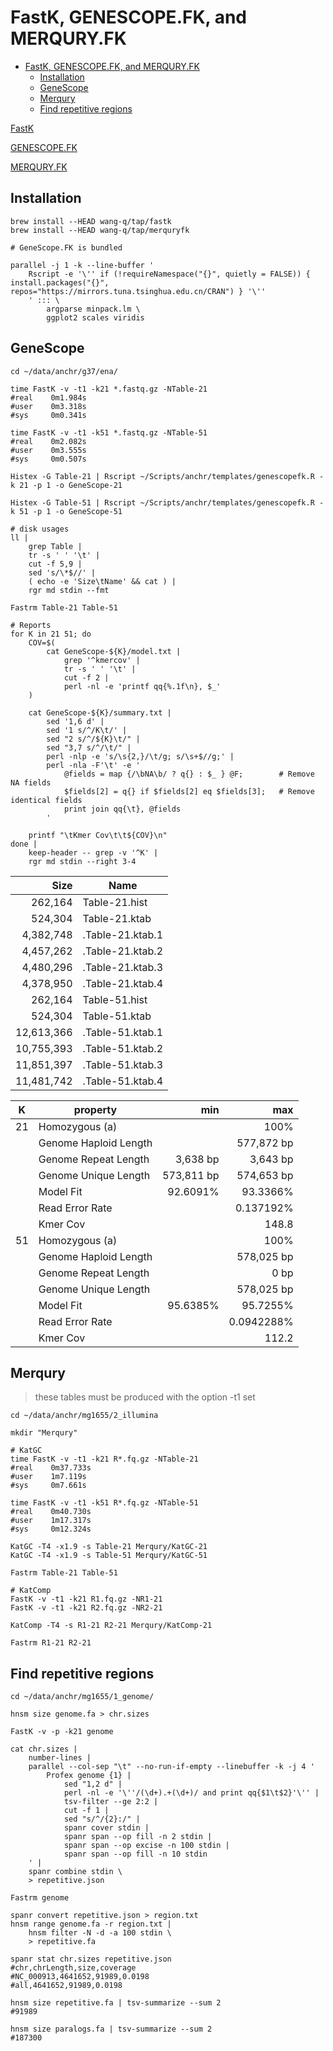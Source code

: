 # FastK, GENESCOPE.FK, and MERQURY.FK

<!-- TOC -->
* [FastK, GENESCOPE.FK, and MERQURY.FK](#fastk-genescopefk-and-merquryfk)
  * [Installation](#installation)
  * [GeneScope](#genescope)
  * [Merqury](#merqury)
  * [Find repetitive regions](#find-repetitive-regions)
<!-- TOC -->

[FastK](https://github.com/thegenemyers/FASTK)

[GENESCOPE.FK](https://github.com/thegenemyers/GENESCOPE.FK)

[MERQURY.FK](https://github.com/thegenemyers/MERQURY.FK)

## Installation

```shell
brew install --HEAD wang-q/tap/fastk
brew install --HEAD wang-q/tap/merquryfk

# GeneScope.FK is bundled

parallel -j 1 -k --line-buffer '
    Rscript -e '\'' if (!requireNamespace("{}", quietly = FALSE)) { install.packages("{}", repos="https://mirrors.tuna.tsinghua.edu.cn/CRAN") } '\''
    ' ::: \
        argparse minpack.lm \
        ggplot2 scales viridis

```

## GeneScope

```shell
cd ~/data/anchr/g37/ena/

time FastK -v -t1 -k21 *.fastq.gz -NTable-21
#real    0m1.984s
#user    0m3.318s
#sys     0m0.341s

time FastK -v -t1 -k51 *.fastq.gz -NTable-51
#real    0m2.082s
#user    0m3.555s
#sys     0m0.507s

Histex -G Table-21 | Rscript ~/Scripts/anchr/templates/genescopefk.R -k 21 -p 1 -o GeneScope-21

Histex -G Table-51 | Rscript ~/Scripts/anchr/templates/genescopefk.R -k 51 -p 1 -o GeneScope-51

# disk usages
ll |
    grep Table |
    tr -s ' ' '\t' |
    cut -f 5,9 |
    sed 's/\*$//' |
    ( echo -e 'Size\tName' && cat ) |
    rgr md stdin --fmt

Fastrm Table-21 Table-51

# Reports
for K in 21 51; do
    COV=$(
        cat GeneScope-${K}/model.txt |
            grep '^kmercov' |
            tr -s ' ' '\t' |
            cut -f 2 |
            perl -nl -e 'printf qq{%.1f\n}, $_'
    )

    cat GeneScope-${K}/summary.txt |
        sed '1,6 d' |
        sed '1 s/^/K\t/' |
        sed "2 s/^/${K}\t/" |
        sed "3,7 s/^/\t/" |
        perl -nlp -e 's/\s{2,}/\t/g; s/\s+$//g;' |
        perl -nla -F'\t' -e '
            @fields = map {/\bNA\b/ ? q{} : $_ } @F;        # Remove NA fields
            $fields[2] = q{} if $fields[2] eq $fields[3];   # Remove identical fields
            print join qq{\t}, @fields
        '

    printf "\tKmer Cov\t\t${COV}\n"
done |
    keep-header -- grep -v '^K' |
    rgr md stdin --right 3-4

```

|       Size | Name             |
|-----------:|------------------|
|    262,164 | Table-21.hist    |
|    524,304 | Table-21.ktab    |
|  4,382,748 | .Table-21.ktab.1 |
|  4,457,262 | .Table-21.ktab.2 |
|  4,480,296 | .Table-21.ktab.3 |
|  4,378,950 | .Table-21.ktab.4 |
|    262,164 | Table-51.hist    |
|    524,304 | Table-51.ktab    |
| 12,613,366 | .Table-51.ktab.1 |
| 10,755,393 | .Table-51.ktab.2 |
| 11,851,397 | .Table-51.ktab.3 |
| 11,481,742 | .Table-51.ktab.4 |

| K  | property              |        min |        max |
|----|-----------------------|-----------:|-----------:|
| 21 | Homozygous (a)        |            |       100% |
|    | Genome Haploid Length |            | 577,872 bp |
|    | Genome Repeat Length  |   3,638 bp |   3,643 bp |
|    | Genome Unique Length  | 573,811 bp | 574,653 bp |
|    | Model Fit             |   92.6091% |   93.3366% |
|    | Read Error Rate       |            |  0.137192% |
|    | Kmer Cov              |            |      148.8 |
| 51 | Homozygous (a)        |            |       100% |
|    | Genome Haploid Length |            | 578,025 bp |
|    | Genome Repeat Length  |            |       0 bp |
|    | Genome Unique Length  |            | 578,025 bp |
|    | Model Fit             |   95.6385% |   95.7255% |
|    | Read Error Rate       |            | 0.0942288% |
|    | Kmer Cov              |            |      112.2 |

## Merqury

> these tables must be produced with the option -t1 set

```shell
cd ~/data/anchr/mg1655/2_illumina

mkdir "Merqury"

# KatGC
time FastK -v -t1 -k21 R*.fq.gz -NTable-21
#real    0m37.733s
#user    1m7.119s
#sys     0m7.661s

time FastK -v -t1 -k51 R*.fq.gz -NTable-51
#real    0m40.730s
#user    1m17.317s
#sys     0m12.324s

KatGC -T4 -x1.9 -s Table-21 Merqury/KatGC-21
KatGC -T4 -x1.9 -s Table-51 Merqury/KatGC-51

Fastrm Table-21 Table-51

# KatComp
FastK -v -t1 -k21 R1.fq.gz -NR1-21
FastK -v -t1 -k21 R2.fq.gz -NR2-21

KatComp -T4 -s R1-21 R2-21 Merqury/KatComp-21

Fastrm R1-21 R2-21

```

## Find repetitive regions

```shell
cd ~/data/anchr/mg1655/1_genome/

hnsm size genome.fa > chr.sizes

FastK -v -p -k21 genome

cat chr.sizes |
    number-lines |
    parallel --col-sep "\t" --no-run-if-empty --linebuffer -k -j 4 '
        Profex genome {1} |
            sed "1,2 d" |
            perl -nl -e '\''/(\d+).+(\d+)/ and print qq{$1\t$2}'\'' |
            tsv-filter --ge 2:2 |
            cut -f 1 |
            sed "s/^/{2}:/" |
            spanr cover stdin |
            spanr span --op fill -n 2 stdin |
            spanr span --op excise -n 100 stdin |
            spanr span --op fill -n 10 stdin
    ' |
    spanr combine stdin \
    > repetitive.json

Fastrm genome

spanr convert repetitive.json > region.txt
hnsm range genome.fa -r region.txt |
    hnsm filter -N -d -a 100 stdin \
    > repetitive.fa

spanr stat chr.sizes repetitive.json
#chr,chrLength,size,coverage
#NC_000913,4641652,91989,0.0198
#all,4641652,91989,0.0198

hnsm size repetitive.fa | tsv-summarize --sum 2
#91989

hnsm size paralogs.fa | tsv-summarize --sum 2
#187300

```
